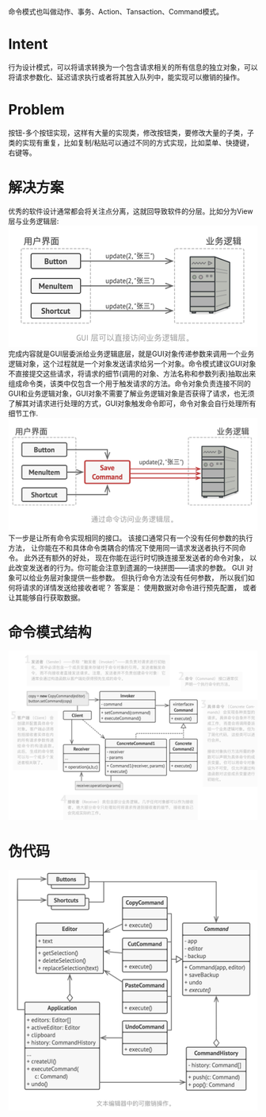 命令模式也叫做动作、事务、Action、Tansaction、Command模式。
# Intent
行为设计模式，可以将请求转换为一个包含请求相关的所有信息的独立对象，可以将请求参数化、延迟请求执行或者将其放入队列中，能实现可以撤销的操作。
# Problem
按钮-多个按钮实现，这样有大量的实现类，修改按钮类，要修改大量的子类，子类的实现有重复，比如复制/粘贴可以通过不同的方式实现，比如菜单、快捷键，右键等。
# 解决方案
优秀的软件设计通常都会将关注点分离，这就回导致软件的分层。比如分为View层与业务逻辑层:
![](../attchment/gui-business.png)
完成内容就是GUI层委派给业务逻辑底层，就是GUI对象传递参数来调用一个业务逻辑对象，这个过程就是一个对象发送请求给另一个对象。命令模式建议GUI对象不直接提交这些请求，将请求的细节(调用的对象、方法名称和参数列表)抽取出来组成命令类，该类中仅包含一个用于触发请求的方法。命令对象负责连接不同的GUI和业务逻辑对象，GUI对象不需要了解业务逻辑对象是否获得了请求，也无须了解其对请求进行处理的方式，GUI对象触发命令即可，命令对象会自行处理所有细节工作.
![gui-command](../attchment/guicommand.png)
下一步是让所有命令实现相同的接口。 该接口通常只有一个没有任何参数的执行方法， 让你能在不和具体命令类耦合的情况下使用同一请求发送者执行不同命令。 此外还有额外的好处， 现在你能在运行时切换连接至发送者的命令对象， 以此改变发送者的行为。你可能会注意到遗漏的一块拼图——请求的参数。 GUI 对象可以给业务层对象提供一些参数。 但执行命令方法没有任何参数， 所以我们如何将请求的详情发送给接收者呢？ 答案是： 使用数据对命令进行预先配置， 或者让其能够自行获取数据。
# 命令模式结构
![命令模式结构](./command-structure.png)
# 伪代码
![伪代码](./command-code.png)


